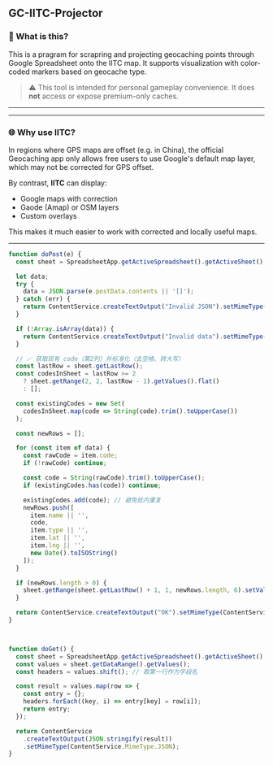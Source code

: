 ## GC-IITC-Projector

### 📍 What is this?

This is a pragram for scrapring and projecting geocaching points through Google Spreadsheet onto the IITC map. It supports visualization with color-coded markers based on geocache type.

> ⚠️ This tool is intended for personal gameplay convenience. It does **not** access or expose premium-only caches.

---

---

### 🌐 Why use IITC?

In regions where GPS maps are offset (e.g. in China), the official Geocaching app only allows free users to use Google's default map layer, which may not be corrected for GPS offset.

By contrast, **IITC** can display:

* Google maps with correction
* Gaode (Amap) or OSM layers
* Custom overlays

This makes it much easier to work with corrected and locally useful maps.

---

```javascript
function doPost(e) {
  const sheet = SpreadsheetApp.getActiveSpreadsheet().getActiveSheet();

  let data;
  try {
    data = JSON.parse(e.postData.contents || '[]');
  } catch (err) {
    return ContentService.createTextOutput("Invalid JSON").setMimeType(ContentService.MimeType.TEXT);
  }

  if (!Array.isArray(data)) {
    return ContentService.createTextOutput("Invalid data").setMimeType(ContentService.MimeType.TEXT);
  }

  // ✅ 获取现有 code（第2列）并标准化（去空格、转大写）
  const lastRow = sheet.getLastRow();
  const codesInSheet = lastRow >= 2
    ? sheet.getRange(2, 2, lastRow - 1).getValues().flat()
    : [];

  const existingCodes = new Set(
    codesInSheet.map(code => String(code).trim().toUpperCase())
  );

  const newRows = [];

  for (const item of data) {
    const rawCode = item.code;
    if (!rawCode) continue;

    const code = String(rawCode).trim().toUpperCase();
    if (existingCodes.has(code)) continue;

    existingCodes.add(code); // 避免批内重复
    newRows.push([
      item.name || '',
      code,
      item.type || '',
      item.lat || '',
      item.lng || '',
      new Date().toISOString()
    ]);
  }

  if (newRows.length > 0) {
    sheet.getRange(sheet.getLastRow() + 1, 1, newRows.length, 6).setValues(newRows);
  }

  return ContentService.createTextOutput("OK").setMimeType(ContentService.MimeType.TEXT);
}



function doGet() {
  const sheet = SpreadsheetApp.getActiveSpreadsheet().getActiveSheet();
  const values = sheet.getDataRange().getValues();
  const headers = values.shift(); // 取第一行作为字段名

  const result = values.map(row => {
    const entry = {};
    headers.forEach((key, i) => entry[key] = row[i]);
    return entry;
  });

  return ContentService
    .createTextOutput(JSON.stringify(result))
    .setMimeType(ContentService.MimeType.JSON);
}
```
